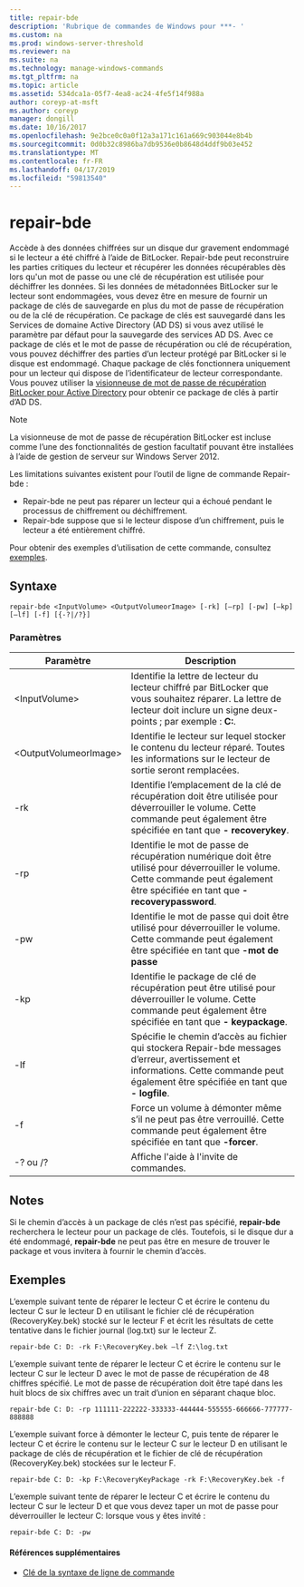 ```yaml
---
title: repair-bde
description: 'Rubrique de commandes de Windows pour ***- '
ms.custom: na
ms.prod: windows-server-threshold
ms.reviewer: na
ms.suite: na
ms.technology: manage-windows-commands
ms.tgt_pltfrm: na
ms.topic: article
ms.assetid: 534dca1a-05f7-4ea8-ac24-4fe5f14f988a
author: coreyp-at-msft
ms.author: coreyp
manager: dongill
ms.date: 10/16/2017
ms.openlocfilehash: 9e2bce0c0a0f12a3a171c161a669c903044e8b4b
ms.sourcegitcommit: 0d0b32c8986ba7db9536e0b8648d4ddf9b03e452
ms.translationtype: MT
ms.contentlocale: fr-FR
ms.lasthandoff: 04/17/2019
ms.locfileid: "59813540"
---
```

# <a name="repair-bde"></a>repair-bde



Accède à des données chiffrées sur un disque dur gravement endommagé si le lecteur a été chiffré à l’aide de BitLocker. Repair-bde peut reconstruire les parties critiques du lecteur et récupérer les données récupérables dès lors qu'un mot de passe ou une clé de récupération est utilisée pour déchiffrer les données. Si les données de métadonnées BitLocker sur le lecteur sont endommagées, vous devez être en mesure de fournir un package de clés de sauvegarde en plus du mot de passe de récupération ou de la clé de récupération. Ce package de clés est sauvegardé dans les Services de domaine Active Directory (AD DS) si vous avez utilisé le paramètre par défaut pour la sauvegarde des services AD DS. Avec ce package de clés et le mot de passe de récupération ou clé de récupération, vous pouvez déchiffrer des parties d’un lecteur protégé par BitLocker si le disque est endommagé. Chaque package de clés fonctionnera uniquement pour un lecteur qui dispose de l’identificateur de lecteur correspondante. Vous pouvez utiliser la [visionneuse de mot de passe de récupération BitLocker pour Active Directory](https://technet.microsoft.com/library/dd875531(v=ws.10).aspx) pour obtenir ce package de clés à partir d’AD DS.

> [!NOTE]
> La visionneuse de mot de passe de récupération BitLocker est incluse comme l’une des fonctionnalités de gestion facultatif pouvant être installées à l’aide de gestion de serveur sur Windows Server 2012.

Les limitations suivantes existent pour l’outil de ligne de commande Repair-bde :
-   Repair-bde ne peut pas réparer un lecteur qui a échoué pendant le processus de chiffrement ou déchiffrement.
-   Repair-bde suppose que si le lecteur dispose d’un chiffrement, puis le lecteur a été entièrement chiffré.

Pour obtenir des exemples d’utilisation de cette commande, consultez [exemples](#BKMK_Examples).

## <a name="syntax"></a>Syntaxe

```
repair-bde <InputVolume> <OutputVolumeorImage> [-rk] [–rp] [-pw] [–kp] [–lf] [-f] [{-?|/?}]
```

### <a name="parameters"></a>Paramètres

|Paramètre|Description|
|---------|-----------|
|\<InputVolume>|Identifie la lettre de lecteur du lecteur chiffré par BitLocker que vous souhaitez réparer. La lettre de lecteur doit inclure un signe deux-points ; par exemple : **C:**.|
|\<OutputVolumeorImage>|Identifie le lecteur sur lequel stocker le contenu du lecteur réparé. Toutes les informations sur le lecteur de sortie seront remplacées.|
|-rk|Identifie l’emplacement de la clé de récupération doit être utilisée pour déverrouiller le volume. Cette commande peut également être spécifiée en tant que **- recoverykey**.|
|-rp|Identifie le mot de passe de récupération numérique doit être utilisé pour déverrouiller le volume. Cette commande peut également être spécifiée en tant que **- recoverypassword**.|
|-pw|Identifie le mot de passe qui doit être utilisé pour déverrouiller le volume. Cette commande peut également être spécifiée en tant que **-mot de passe**|
|-kp|Identifie le package de clé de récupération peut être utilisé pour déverrouiller le volume. Cette commande peut également être spécifiée en tant que **- keypackage**.|
|-lf|Spécifie le chemin d’accès au fichier qui stockera Repair-bde messages d’erreur, avertissement et informations. Cette commande peut également être spécifiée en tant que **- logfile**.|
|-f|Force un volume à démonter même s’il ne peut pas être verrouillé. Cette commande peut également être spécifiée en tant que **-forcer**.|
|-? ou /?|Affiche l'aide à l'invite de commandes.|

## <a name="remarks"></a>Notes

Si le chemin d’accès à un package de clés n’est pas spécifié, **repair-bde** recherchera le lecteur pour un package de clés. Toutefois, si le disque dur a été endommagé, **repair-bde** ne peut pas être en mesure de trouver le package et vous invitera à fournir le chemin d’accès.

## <a name="BKMK_Examples"></a>Exemples

L’exemple suivant tente de réparer le lecteur C et écrire le contenu du lecteur C sur le lecteur D en utilisant le fichier clé de récupération (RecoveryKey.bek) stocké sur le lecteur F et écrit les résultats de cette tentative dans le fichier journal (log.txt) sur le lecteur Z.
```
repair-bde C: D: -rk F:\RecoveryKey.bek –lf Z:\log.txt
```
L’exemple suivant tente de réparer le lecteur C et écrire le contenu sur le lecteur C sur le lecteur D avec le mot de passe de récupération de 48 chiffres spécifié. Le mot de passe de récupération doit être tapé dans les huit blocs de six chiffres avec un trait d’union en séparant chaque bloc.
```
repair-bde C: D: -rp 111111-222222-333333-444444-555555-666666-777777-888888
```
L’exemple suivant force à démonter le lecteur C, puis tente de réparer le lecteur C et écrire le contenu sur le lecteur C sur le lecteur D en utilisant le package de clés de récupération et le fichier de clé de récupération (RecoveryKey.bek) stockées sur le lecteur F.
```
repair-bde C: D: -kp F:\RecoveryKeyPackage -rk F:\RecoveryKey.bek -f
```
L’exemple suivant tente de réparer le lecteur C et écrire le contenu du lecteur C sur le lecteur D et que vous devez taper un mot de passe pour déverrouiller le lecteur C: lorsque vous y êtes invité :
```
repair-bde C: D: -pw
```

#### <a name="additional-references"></a>Références supplémentaires

-   [Clé de la syntaxe de ligne de commande](command-line-syntax-key.md)